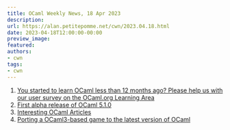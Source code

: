 ```yaml
---
title: OCaml Weekly News, 18 Apr 2023
description:
url: https://alan.petitepomme.net/cwn/2023.04.18.html
date: 2023-04-18T12:00:00-00:00
preview_image:
featured:
authors:
- cwn
tags:
- cwn
---
```


<ol><li><a href="https://alan.petitepomme.net/cwn/2023.04.18.html#1">You started to learn OCaml less than 12 months ago? Please help us with our user survey on the OCaml.org Learning Area</a></li><li><a href="https://alan.petitepomme.net/cwn/2023.04.18.html#2">First alpha release of OCaml 5.1.0</a></li><li><a href="https://alan.petitepomme.net/cwn/2023.04.18.html#3">Interesting OCaml Articles</a></li><li><a href="https://alan.petitepomme.net/cwn/2023.04.18.html#4">Porting a OCaml3-based game to the latest version of OCaml</a></li></ol>
